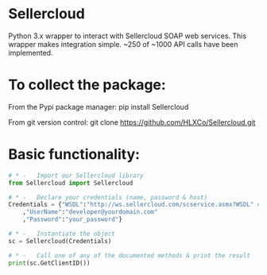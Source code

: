 # Sellercloud
Python 3.x wrapper to interact with Sellercloud SOAP web services.  This wrapper makes integration simple.  ~250 of ~1000 API calls have been implemented.

# To collect the package:

From the Pypi package manager:
pip install Sellercloud

From git version control:
git clone https://github.com/HLXCo/Sellercloud.git

# Basic functionality:

```python
# * -	Import our Sellercloud library
from Sellercloud import Sellercloud

# * -	Declare your credentials (name, password & host)
Credentials = {"WSDL":"http://ws.sellercloud.com/scservice.asmx?WSDL" # Replace this with your WSDL
	,"UserName":"developer@yourdomain.com"
	,"Password":"your_password"}

# * -	Instantiate the object
sc = Sellercloud(Credentials)

# * -	Call one of any of the documented methods & print the result
print(sc.GetClientID())
```
  
